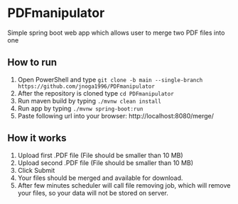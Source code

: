 # PDFmanipulator
Simple spring boot web app which allows user to merge two PDF files into one

## How to run

1. Open PowerShell and type ```git clone -b main --single-branch https://github.com/jnoga1996/PDFmanipulator```
2. After the repository is cloned type ```cd PDFmanipulator```
3. Run maven build by typing ```./mvnw clean install```
4. Run app by typing ```./mvnw spring-boot:run```
5. Paste following url into your browser:
http://localhost:8080/merge/
   
## How it works
1. Upload first .PDF file (File should be smaller than 10 MB)
2. Upload second .PDF file (File should be smaller than 10 MB)
3. Click Submit
4. Your files should be merged and available for download.
5. After few minutes scheduler will call file removing job, which will remove your files, so your data will not be stored on server.